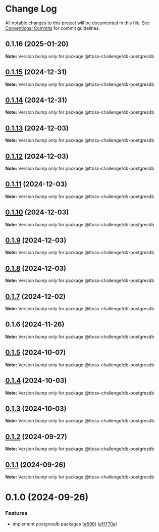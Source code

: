 # Change Log

All notable changes to this project will be documented in this file.
See [Conventional Commits](https://conventionalcommits.org) for commit guidelines.

## 0.1.16 (2025-01-20)

**Note:** Version bump only for package @ttoss-challenge/db-postgresdb

## [0.1.15](https://github.com/ttoss/ttoss/compare/@ttoss-challenge/db-postgresdb@0.1.14...@ttoss-challenge/db-postgresdb@0.1.15) (2024-12-31)

**Note:** Version bump only for package @ttoss-challenge/db-postgresdb

## [0.1.14](https://github.com/ttoss/ttoss/compare/@ttoss-challenge/db-postgresdb@0.1.13...@ttoss-challenge/db-postgresdb@0.1.14) (2024-12-31)

**Note:** Version bump only for package @ttoss-challenge/db-postgresdb

## [0.1.13](https://github.com/ttoss/ttoss/compare/@ttoss-challenge/db-postgresdb@0.1.12...@ttoss-challenge/db-postgresdb@0.1.13) (2024-12-03)

**Note:** Version bump only for package @ttoss-challenge/db-postgresdb

## [0.1.12](https://github.com/ttoss/ttoss/compare/@ttoss-challenge/db-postgresdb@0.1.11...@ttoss-challenge/db-postgresdb@0.1.12) (2024-12-03)

**Note:** Version bump only for package @ttoss-challenge/db-postgresdb

## [0.1.11](https://github.com/ttoss/ttoss/compare/@ttoss-challenge/db-postgresdb@0.1.10...@ttoss-challenge/db-postgresdb@0.1.11) (2024-12-03)

**Note:** Version bump only for package @ttoss-challenge/db-postgresdb

## [0.1.10](https://github.com/ttoss/ttoss/compare/@ttoss-challenge/db-postgresdb@0.1.9...@ttoss-challenge/db-postgresdb@0.1.10) (2024-12-03)

**Note:** Version bump only for package @ttoss-challenge/db-postgresdb

## [0.1.9](https://github.com/ttoss/ttoss/compare/@ttoss-challenge/db-postgresdb@0.1.8...@ttoss-challenge/db-postgresdb@0.1.9) (2024-12-03)

**Note:** Version bump only for package @ttoss-challenge/db-postgresdb

## [0.1.8](https://github.com/ttoss/ttoss/compare/@ttoss-challenge/db-postgresdb@0.1.7...@ttoss-challenge/db-postgresdb@0.1.8) (2024-12-03)

**Note:** Version bump only for package @ttoss-challenge/db-postgresdb

## [0.1.7](https://github.com/ttoss/ttoss/compare/@ttoss-challenge/db-postgresdb@0.1.6...@ttoss-challenge/db-postgresdb@0.1.7) (2024-12-02)

**Note:** Version bump only for package @ttoss-challenge/db-postgresdb

## 0.1.6 (2024-11-26)

**Note:** Version bump only for package @ttoss-challenge/db-postgresdb

## [0.1.5](https://github.com/ttoss/ttoss/compare/@ttoss-challenge/db-postgresdb@0.1.4...@ttoss-challenge/db-postgresdb@0.1.5) (2024-10-07)

**Note:** Version bump only for package @ttoss-challenge/db-postgresdb

## [0.1.4](https://github.com/ttoss/ttoss/compare/@ttoss-challenge/db-postgresdb@0.1.3...@ttoss-challenge/db-postgresdb@0.1.4) (2024-10-03)

**Note:** Version bump only for package @ttoss-challenge/db-postgresdb

## [0.1.3](https://github.com/ttoss/ttoss/compare/@ttoss-challenge/db-postgresdb@0.1.2...@ttoss-challenge/db-postgresdb@0.1.3) (2024-10-03)

**Note:** Version bump only for package @ttoss-challenge/db-postgresdb

## [0.1.2](https://github.com/ttoss/ttoss/compare/@ttoss-challenge/db-postgresdb@0.1.1...@ttoss-challenge/db-postgresdb@0.1.2) (2024-09-27)

**Note:** Version bump only for package @ttoss-challenge/db-postgresdb

## [0.1.1](https://github.com/ttoss/ttoss/compare/@ttoss-challenge/db-postgresdb@0.1.0...@ttoss-challenge/db-postgresdb@0.1.1) (2024-09-26)

**Note:** Version bump only for package @ttoss-challenge/db-postgresdb

# 0.1.0 (2024-09-26)

### Features

- implement postgresdb packages ([#596](https://github.com/ttoss/ttoss/issues/596)) ([e1f770a](https://github.com/ttoss/ttoss/commit/e1f770a1f996ab34a66376e384188c65366bd5db))
